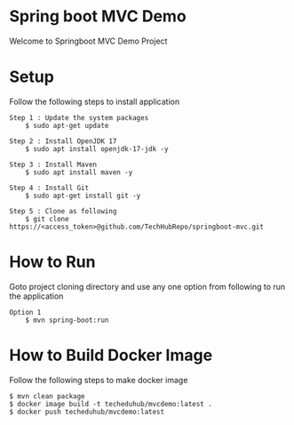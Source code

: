# Spring boot MVC Demo
Welcome to Springboot MVC Demo Project

# Setup
Follow the following steps to install application

	Step 1 : Update the system packages
		$ sudo apt-get update
		
	Step 2 : Install OpenJDK 17
		$ sudo apt install openjdk-17-jdk -y
		
	Step 3 : Install Maven
		$ sudo apt install maven -y
		
	Step 4 : Install Git
		$ sudo apt-get install git -y
		
	Step 5 : Clone as following
		$ git clone https://<access_token>@github.com/TechHubRepo/springboot-mvc.git
	  
# How to Run
Goto project cloning directory and use any one option from following to run the application

	Option 1
		$ mvn spring-boot:run

# How to Build Docker Image
Follow the following steps to make docker image

    $ mvn clean package
    $ docker image build -t techeduhub/mvcdemo:latest .
    $ docker push techeduhub/mvcdemo:latest

